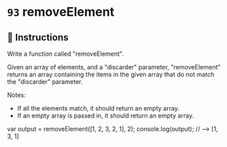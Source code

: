 # `93` removeElement
## 📝 Instructions

Write a function called "removeElement".

Given an array of elements, and a "discarder" parameter, "removeElement" returns an array containing the items in the given array that do not match the "discarder" parameter.

Notes:
* If all the elements match, it should return an empty array.
* If an empty array is passed in, it should return an empty array.

var output = removeElement([1, 2, 3, 2, 1], 2);
console.log(output); // --> [1, 3, 1]